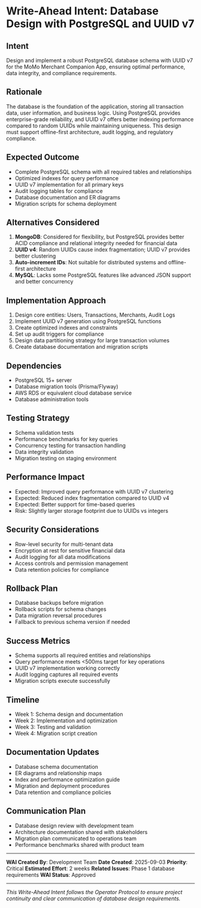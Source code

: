 # Write-Ahead Intent: Database Design with PostgreSQL and UUID v7

## Intent
Design and implement a robust PostgreSQL database schema with UUID v7 for the MoMo Merchant Companion App, ensuring optimal performance, data integrity, and compliance requirements.

## Rationale
The database is the foundation of the application, storing all transaction data, user information, and business logic. Using PostgreSQL provides enterprise-grade reliability, and UUID v7 offers better indexing performance compared to random UUIDs while maintaining uniqueness. This design must support offline-first architecture, audit logging, and regulatory compliance.

## Expected Outcome
- Complete PostgreSQL schema with all required tables and relationships
- Optimized indexes for query performance
- UUID v7 implementation for all primary keys
- Audit logging tables for compliance
- Database documentation and ER diagrams
- Migration scripts for schema deployment

## Alternatives Considered
1. **MongoDB**: Considered for flexibility, but PostgreSQL provides better ACID compliance and relational integrity needed for financial data
2. **UUID v4**: Random UUIDs cause index fragmentation; UUID v7 provides better clustering
3. **Auto-increment IDs**: Not suitable for distributed systems and offline-first architecture
4. **MySQL**: Lacks some PostgreSQL features like advanced JSON support and better concurrency

## Implementation Approach
1. Design core entities: Users, Transactions, Merchants, Audit Logs
2. Implement UUID v7 generation using PostgreSQL functions
3. Create optimized indexes and constraints
4. Set up audit triggers for compliance
5. Design data partitioning strategy for large transaction volumes
6. Create database documentation and migration scripts

## Dependencies
- PostgreSQL 15+ server
- Database migration tools (Prisma/Flyway)
- AWS RDS or equivalent cloud database service
- Database administration tools

## Testing Strategy
- Schema validation tests
- Performance benchmarks for key queries
- Concurrency testing for transaction handling
- Data integrity validation
- Migration testing on staging environment

## Performance Impact
- Expected: Improved query performance with UUID v7 clustering
- Expected: Reduced index fragmentation compared to UUID v4
- Expected: Better support for time-based queries
- Risk: Slightly larger storage footprint due to UUIDs vs integers

## Security Considerations
- Row-level security for multi-tenant data
- Encryption at rest for sensitive financial data
- Audit logging for all data modifications
- Access controls and permission management
- Data retention policies for compliance

## Rollback Plan
- Database backups before migration
- Rollback scripts for schema changes
- Data migration reversal procedures
- Fallback to previous schema version if needed

## Success Metrics
- Schema supports all required entities and relationships
- Query performance meets <500ms target for key operations
- UUID v7 implementation working correctly
- Audit logging captures all required events
- Migration scripts execute successfully

## Timeline
- Week 1: Schema design and documentation
- Week 2: Implementation and optimization
- Week 3: Testing and validation
- Week 4: Migration script creation

## Documentation Updates
- Database schema documentation
- ER diagrams and relationship maps
- Index and performance optimization guide
- Migration and deployment procedures
- Data retention and compliance policies

## Communication Plan
- Database design review with development team
- Architecture documentation shared with stakeholders
- Migration plan communicated to operations team
- Performance benchmarks shared with product team

---

**WAI Created By**: Development Team
**Date Created**: 2025-09-03
**Priority**: Critical
**Estimated Effort**: 2 weeks
**Related Issues**: Phase 1 database requirements
**WAI Status**: Approved

---

*This Write-Ahead Intent follows the Operator Protocol to ensure project continuity and clear communication of database design requirements.*